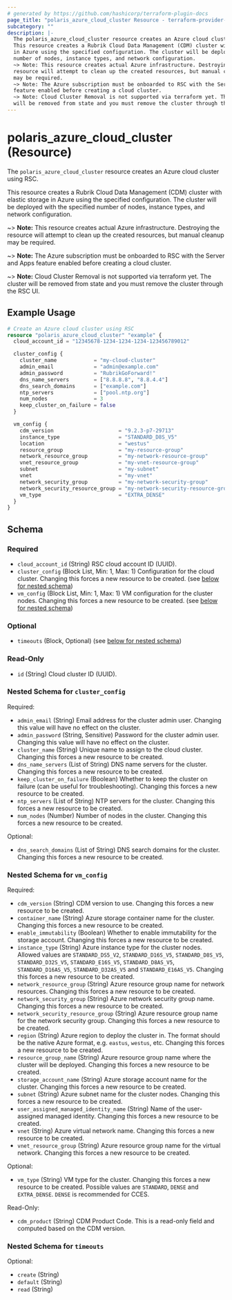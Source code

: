 ```yaml
---
# generated by https://github.com/hashicorp/terraform-plugin-docs
page_title: "polaris_azure_cloud_cluster Resource - terraform-provider-polaris"
subcategory: ""
description: |-
  The polaris_azure_cloud_cluster resource creates an Azure cloud cluster using RSC.
  This resource creates a Rubrik Cloud Data Management (CDM) cluster with elastic storage
  in Azure using the specified configuration. The cluster will be deployed with the specified
  number of nodes, instance types, and network configuration.
  ~> Note: This resource creates actual Azure infrastructure. Destroying the
  resource will attempt to clean up the created resources, but manual cleanup
  may be required.
  ~> Note: The Azure subscription must be onboarded to RSC with the Server and Apps
  feature enabled before creating a cloud cluster.
  ~> Note: Cloud Cluster Removal is not supported via terraform yet. The cluster
  will be removed from state and you must remove the cluster through the RSC UI.
---
```


# polaris_azure_cloud_cluster (Resource)

The `polaris_azure_cloud_cluster` resource creates an Azure cloud cluster using RSC.

This resource creates a Rubrik Cloud Data Management (CDM) cluster with elastic storage
in Azure using the specified configuration. The cluster will be deployed with the specified
number of nodes, instance types, and network configuration.

~> **Note:** This resource creates actual Azure infrastructure. Destroying the
   resource will attempt to clean up the created resources, but manual cleanup
   may be required.

~> **Note:** The Azure subscription must be onboarded to RSC with the Server and Apps
   feature enabled before creating a cloud cluster.

~> **Note:** Cloud Cluster Removal is not supported via terraform yet. The cluster
   will be removed from state and you must remove the cluster through the RSC UI.

## Example Usage

```terraform
# Create an Azure cloud cluster using RSC
resource "polaris_azure_cloud_cluster" "example" {
  cloud_account_id = "12345678-1234-1234-1234-123456789012"

  cluster_config {
    cluster_name            = "my-cloud-cluster"
    admin_email             = "admin@example.com"
    admin_password          = "RubrikGoForward!"
    dns_name_servers        = ["8.8.8.8", "8.8.4.4"]
    dns_search_domains      = ["example.com"]
    ntp_servers             = ["pool.ntp.org"]
    num_nodes               = 3
    keep_cluster_on_failure = false
  }

  vm_config {
    cdm_version                     = "9.2.3-p7-29713"
    instance_type                   = "STANDARD_D8S_V5"
    location                        = "westus"
    resource_group                  = "my-resource-group"
    network_resource_group          = "my-network-resource-group"
    vnet_resource_group             = "my-vnet-resource-group"
    subnet                          = "my-subnet"
    vnet                            = "my-vnet"
    network_security_group          = "my-network-security-group"
    network_security_resource_group = "my-network-security-resource-group"
    vm_type                         = "EXTRA_DENSE"
  }
}
```

<!-- schema generated by tfplugindocs -->
## Schema

### Required

- `cloud_account_id` (String) RSC cloud account ID (UUID).
- `cluster_config` (Block List, Min: 1, Max: 1) Configuration for the cloud cluster. Changing this forces a new resource to be created. (see [below for nested schema](#nestedblock--cluster_config))
- `vm_config` (Block List, Min: 1, Max: 1) VM configuration for the cluster nodes. Changing this forces a new resource to be created. (see [below for nested schema](#nestedblock--vm_config))

### Optional

- `timeouts` (Block, Optional) (see [below for nested schema](#nestedblock--timeouts))

### Read-Only

- `id` (String) Cloud cluster ID (UUID).

<a id="nestedblock--cluster_config"></a>
### Nested Schema for `cluster_config`

Required:

- `admin_email` (String) Email address for the cluster admin user. Changing this value will have no effect on the cluster.
- `admin_password` (String, Sensitive) Password for the cluster admin user. Changing this value will have no effect on the cluster.
- `cluster_name` (String) Unique name to assign to the cloud cluster. Changing this forces a new resource to be created.
- `dns_name_servers` (List of String) DNS name servers for the cluster. Changing this forces a new resource to be created.
- `keep_cluster_on_failure` (Boolean) Whether to keep the cluster on failure (can be useful for troubleshooting). Changing this forces a new resource to be created.
- `ntp_servers` (List of String) NTP servers for the cluster. Changing this forces a new resource to be created.
- `num_nodes` (Number) Number of nodes in the cluster. Changing this forces a new resource to be created.

Optional:

- `dns_search_domains` (List of String) DNS search domains for the cluster. Changing this forces a new resource to be created.


<a id="nestedblock--vm_config"></a>
### Nested Schema for `vm_config`

Required:

- `cdm_version` (String) CDM version to use. Changing this forces a new resource to be created.
- `container_name` (String) Azure storage container name for the cluster. Changing this forces a new resource to be created.
- `enable_immutability` (Boolean) Whether to enable immutability for the storage account. Changing this forces a new resource to be created.
- `instance_type` (String) Azure instance type for the cluster nodes. Allowed values are `STANDARD_DS5_V2`, `STANDARD_D16S_V5`, `STANDARD_D8S_V5`, `STANDARD_D32S_V5`, `STANDARD_E16S_V5`, `STANDARD_D8AS_V5`, `STANDARD_D16AS_V5`, `STANDARD_D32AS_V5` and `STANDARD_E16AS_V5`. Changing this forces a new resource to be created.
- `network_resource_group` (String) Azure resource group name for network resources. Changing this forces a new resource to be created.
- `network_security_group` (String) Azure network security group name. Changing this forces a new resource to be created.
- `network_security_resource_group` (String) Azure resource group name for the network security group. Changing this forces a new resource to be created.
- `region` (String) Azure region to deploy the cluster in. The format should be the native Azure format, e.g. `eastus`, `westus`, etc. Changing this forces a new resource to be created.
- `resource_group_name` (String) Azure resource group name where the cluster will be deployed. Changing this forces a new resource to be created.
- `storage_account_name` (String) Azure storage account name for the cluster. Changing this forces a new resource to be created.
- `subnet` (String) Azure subnet name for the cluster nodes. Changing this forces a new resource to be created.
- `user_assigned_managed_identity_name` (String) Name of the user-assigned managed identity. Changing this forces a new resource to be created.
- `vnet` (String) Azure virtual network name. Changing this forces a new resource to be created.
- `vnet_resource_group` (String) Azure resource group name for the virtual network. Changing this forces a new resource to be created.

Optional:

- `vm_type` (String) VM type for the cluster. Changing this forces a new resource to be created. Possible values are `STANDARD`, `DENSE` and `EXTRA_DENSE`. `DENSE` is recommended for CCES.

Read-Only:

- `cdm_product` (String) CDM Product Code. This is a read-only field and computed based on the CDM version.


<a id="nestedblock--timeouts"></a>
### Nested Schema for `timeouts`

Optional:

- `create` (String)
- `default` (String)
- `read` (String)
